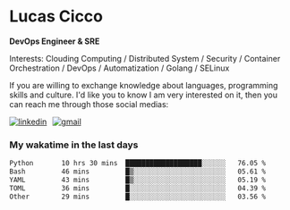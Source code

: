 # Lucas Cicco

**DevOps Engineer & SRE**

Interests: Clouding Computing / Distributed System / Security / Container Orchestration / DevOps / Automatization / Golang / SELinux

If you are willing to exchange knowledge about languages, programming skills and culture. I'd like you to know I am very interested on it, then you can reach me through those social medias:

<div style="display: flex; align-items: center; gap: 10px;">
  <a href="https://www.linkedin.com/in/lucas-vitor-de-cicco" target="_blank">
    <img
      src="https://img.shields.io/badge/-LinkedIn-%230077B5?style=for-the-badge&logo=linkedin&logoColor=white"
      alt="linkedin"
      target="_blank" 
    />
  </a>
  <a href="mailto:lucasvitorx1@gmail.com">
      <img
        src="https://img.shields.io/badge/-Gmail-%23333?style=for-the-badge&logo=gmail&logoColor=white"
        alt="gmail"
        target="_blank"
      />
  </a>
</div>

### My wakatime in the last days

<!--START_SECTION:waka-->

```txt
Python       10 hrs 30 mins  ███████████████████░░░░░░   76.05 %
Bash         46 mins         █▒░░░░░░░░░░░░░░░░░░░░░░░   05.61 %
YAML         43 mins         █▒░░░░░░░░░░░░░░░░░░░░░░░   05.19 %
TOML         36 mins         █░░░░░░░░░░░░░░░░░░░░░░░░   04.39 %
Other        29 mins         █░░░░░░░░░░░░░░░░░░░░░░░░   03.56 %
```

<!--END_SECTION:waka-->
